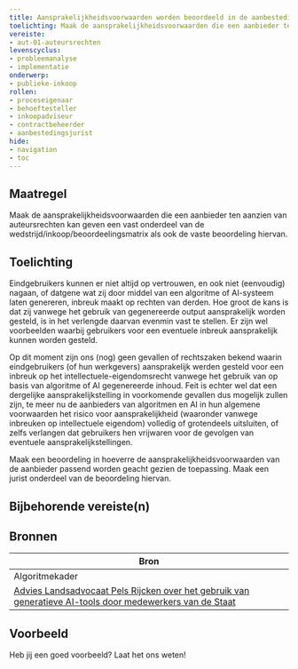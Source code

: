 ```yaml
---
title: Aansprakelijkheidsvoorwaarden worden beoordeeld in de aanbesteding 
toelichting: Maak de aansprakelijkheidsvoorwaarden die een aanbieder ten aanzien van auteursrechten kan geven een vast onderdeel van de wedstrijd/inkoop/beoordeelingsmatrix als ook de vaste beoordeling hiervan. 
vereiste:
- aut-01-auteursrechten
levenscyclus:
- probleemanalyse
- implementatie
onderwerp:
- publieke-inkoop
rollen:
- proceseigenaar
- behoeftesteller
- inkoopadviseur
- contractbeheerder
- aanbestedingsjurist
hide:
- navigation
- toc
---
```


<!-- tags -->

## Maatregel

Maak de aansprakelijkheidsvoorwaarden die een aanbieder ten aanzien van auteursrechten kan geven een vast onderdeel van de wedstrijd/inkoop/beoordeelingsmatrix als ook de vaste beoordeling hiervan.


## Toelichting

Eindgebruikers kunnen er niet altijd op vertrouwen, en ook niet (eenvoudig) nagaan, of datgene wat zij door middel van een algoritme of AI-systeem laten genereren, inbreuk maakt op rechten van derden.
Hoe groot de kans is dat zij vanwege het gebruik van gegenereerde output aansprakelijk worden gesteld, is in het verlengde daarvan evenmin vast te stellen.
Er zijn wel voorbeelden waarbij gebruikers voor een eventuele inbreuk aansprakelijk kunnen worden gesteld.

Op dit moment zijn ons (nog) geen gevallen of rechtszaken bekend waarin eindgebruikers (of hun werkgevers) aansprakelijk werden gesteld voor een inbreuk op het intellectuele-eigendomsrecht vanwege het gebruik van op basis van algoritme of AI gegenereerde inhoud.
Feit is echter wel dat een dergelijke aansprakelijkstelling in voorkomende gevallen dus mogelijk zullen zijn, te meer nu de aanbieders van algoritmen en AI in hun algemene voorwaarden het risico voor aansprakelijkheid (waaronder vanwege inbreuken op intellectuele eigendom) volledig of grotendeels uitsluiten, of zelfs verlangen dat gebruikers hen vrijwaren voor de gevolgen van eventuele aansprakelijkstellingen.

Maak een beoordeling in hoeverre de aansprakelijkheidsvoorwaarden van de aanbieder passend worden geacht gezien de toepassing.
Maak een jurist onderdeel van de beoordeling hiervan.


## Bijbehorende vereiste(n)

<!-- list_vereisten_on_maatregelen_page -->

## Bronnen

| Bron                                                                                                                                                                                     |
|------------------------------------------------------------------------------------------------------------------------------------------------------------------------------------------|
| Algoritmekader                                                                                                                                                                           |
| [Advies Landsadvocaat Pels Rijcken over het gebruik van generatieve AI-tools door medewerkers van de Staat](https://open.overheid.nl/documenten/16d72572-da6b-422c-8cf8-cdc95a523093/file) |

## Voorbeeld

Heb jij een goed voorbeeld? Laat het ons weten!


